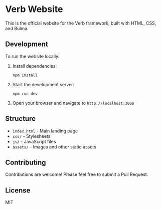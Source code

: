 # Verb Website

This is the official website for the Verb framework, built with HTML, CSS, and Bulma.

## Development

To run the website locally:

1. Install dependencies:
   ```
   npm install
   ```

2. Start the development server:
   ```
   npm run dev
   ```

3. Open your browser and navigate to `http://localhost:3000`

## Structure

- `index.html` - Main landing page
- `css/` - Stylesheets
- `js/` - JavaScript files
- `assets/` - Images and other static assets

## Contributing

Contributions are welcome! Please feel free to submit a Pull Request.

## License

MIT